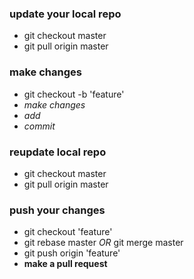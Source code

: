 ### update your local repo
- git checkout master
- git pull origin master

### make changes
- git checkout -b 'feature'
- *make changes*
- *add*
- *commit*

### reupdate local repo
- git checkout master
- git pull origin master

### push your changes
- git checkout 'feature'
- git rebase master *OR* git merge master
- git push origin 'feature'
- **make a pull request**
